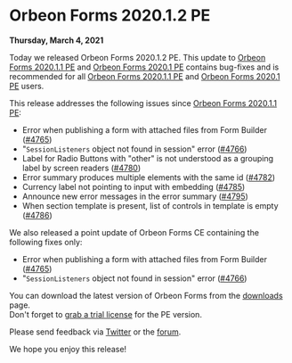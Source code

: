 # Orbeon Forms 2020.1.2 PE

__Thursday, March 4, 2021__

Today we released Orbeon Forms 2020.1.2 PE. This update to [Orbeon Forms 2020.1.1 PE](orbeon-forms-2020.1.1.md) and [Orbeon Forms 2020.1 PE](orbeon-forms-2020.1.md) contains bug-fixes and is recommended for all [Orbeon Forms 2020.1.1 PE](orbeon-forms-2020.1.1.md) and [Orbeon Forms 2020.1 PE](orbeon-forms-2020.1.md) users.

This release addresses the following issues since [Orbeon Forms 2020.1.1 PE](orbeon-forms-2020.1.1.md):

- Error when publishing a form with attached files from Form Builder ([\#4765](https://github.com/orbeon/orbeon-forms/issues/4765))
- "`SessionListeners` object not found in session" error ([\#4766](https://github.com/orbeon/orbeon-forms/issues/4766))
- Label for Radio Buttons with "other" is not understood as a grouping label by screen readers ([\#4780](https://github.com/orbeon/orbeon-forms/issues/4780))
- Error summary produces multiple elements with the same id ([\#4782](https://github.com/orbeon/orbeon-forms/issues/4782))
- Currency label not pointing to input with embedding ([\#4785](https://github.com/orbeon/orbeon-forms/issues/4785))
- Announce new error messages in the error summary ([\#4795](https://github.com/orbeon/orbeon-forms/issues/4795))
- When section template is present, list of controls in template is empty ([\#4786](https://github.com/orbeon/orbeon-forms/issues/4786))

We also released a point update of Orbeon Forms CE containing the following fixes only:

- Error when publishing a form with attached files from Form Builder ([\#4765](https://github.com/orbeon/orbeon-forms/issues/4765))
- "`SessionListeners` object not found in session" error ([\#4766](https://github.com/orbeon/orbeon-forms/issues/4766))

You can download the latest version of Orbeon Forms from the [downloads](https://www.orbeon.com/download) page.  
Don't forget to [grab a trial license](https://prod.orbeon.com/prod/fr/orbeon/register/new) for the PE version.

Please send feedback via [Twitter](https://twitter.com/orbeon) or the [forum](https://www.orbeon.com/community).

We hope you enjoy this release!
